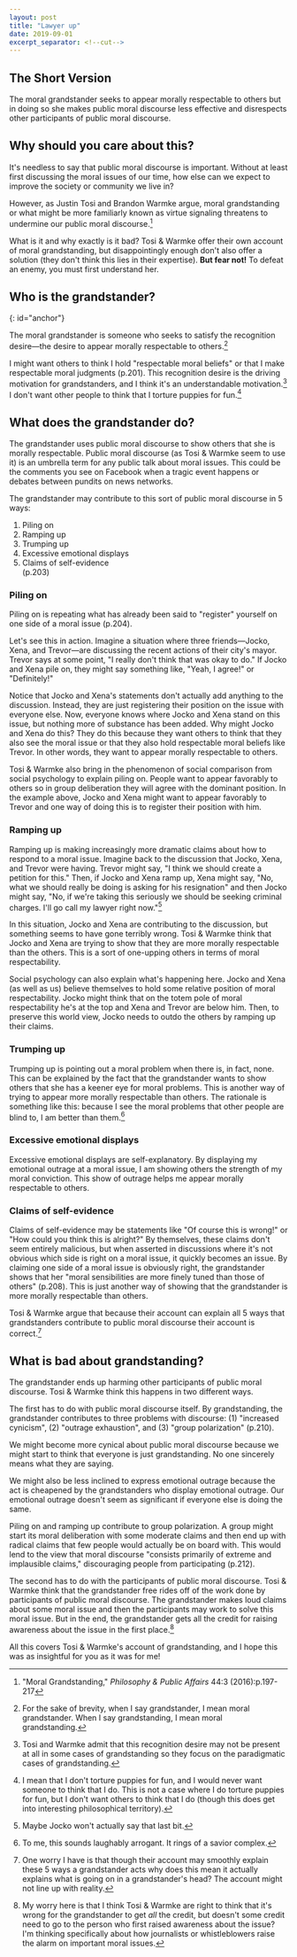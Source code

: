 ```yaml
---
layout: post
title: "Lawyer up"
date: 2019-09-01
excerpt_separator: <!--cut-->
---
```


## The Short Version
The moral grandstander seeks to appear morally respectable to others but in doing so she makes public moral discourse less effective and disrespects other participants of
public moral discourse.

<!--cut-->

## Why should you care about this?
It's needless to say that public moral discourse is important. Without at least first discussing the moral issues of our time, how else can we expect to improve the society or
community we live in?

However, as Justin Tosi and Brandon Warmke argue, moral grandstanding
or what might be more familiarly known as virtue signaling threatens to undermine
our public moral discourse.[^paper]

What is it and why exactly is it bad? Tosi & Warmke offer their own account of moral grandstanding, but disappointingly enough don't also offer a solution (they don't think this lies in their expertise). **But fear
not!** To defeat an enemy, you must first understand her.

[^paper]: "Moral Grandstanding," *Philosophy & Public Affairs* 44:3 (2016):p.197-217

## Who is the grandstander?
{: id="anchor"}

The moral grandstander is someone who seeks to satisfy the recognition desire&mdash;the desire to appear morally respectable to others.[^brevity]

I might want others to
think I hold "respectable moral beliefs" or that I make respectable moral
judgments (p.201). This recognition desire is the driving motivation for grandstanders, and I think it's an understandable motivation.[^admit] I don't want other people to think
that I torture puppies for fun.[^mean]

[^brevity]: For the sake of brevity, when I say grandstander, I mean moral grandstander. When I say grandstanding, I mean moral grandstanding.

[^admit]: Tosi and Warmke admit that this recognition desire may not be present at all in some cases of grandstanding so they focus on the paradigmatic cases of grandstanding.

[^mean]: I mean that I don't torture puppies for fun, and I would never want someone to think that I do. This is not a case where I do torture puppies for fun, but I don't want others to think that I do (though this does get into interesting philosophical territory).

## What does the grandstander do?

The grandstander uses public moral discourse to show others that she is morally
respectable. Public moral discourse (as Tosi & Warmke seem to use it) is an
umbrella term for any public talk about moral issues. This could be the comments
you see on Facebook when a tragic event happens or debates between pundits on
news networks.

The grandstander may contribute to this sort of public moral discourse in 5 ways:

<ol>
  <li>Piling on</li>
  <li>Ramping up</li>
  <li>Trumping up</li>
  <li>Excessive emotional displays</li>
  <li>Claims of self-evidence</li>
  (p.203)
</ol>

### Piling on
Piling on is repeating what has already been said to "register" yourself on one
side of a moral issue (p.204).

Let's see this in action. Imagine a situation where three friends&mdash;Jocko, Xena, and Trevor&mdash;are discussing the recent actions of their city's mayor. Trevor says
at some point, "I really don't think that was okay to do." If Jocko and Xena pile
on, they might say something like, "Yeah, I agree!" or "Definitely!"

Notice that Jocko and Xena's statements don't actually add anything to the discussion.
Instead, they are just registering their position on the issue with everyone else.
Now, everyone knows where Jocko and Xena stand on this issue, but nothing more of
substance has been added. Why might Jocko and Xena do this? They do this because they want others to think that they also see the moral issue or that they also hold respectable moral beliefs like Trevor. In other words, they want to appear morally respectable to
others.

Tosi & Warmke also bring in the phenomenon of social comparison from social psychology
to explain piling on. People want to appear favorably to others so in group deliberation
they will agree with the dominant position. In the example above, Jocko and Xena
might want to appear favorably to Trevor and one way of doing this is to register their
position with him.

### Ramping up
Ramping up is making increasingly more dramatic claims about how to respond to
a moral issue. Imagine back to the discussion that Jocko, Xena, and Trevor were
having. Trevor might say, "I think we should create a petition for this." Then, if
Jocko and Xena ramp up, Xena might say, "No, what we should really be doing is
asking for his resignation" and then Jocko might say, "No, if we're taking this
seriously we should be seeking criminal charges. I'll go call my lawyer right now."[^maybe]

[^maybe]: Maybe Jocko won't actually say that last bit.

In this situation, Jocko and Xena are contributing to the discussion, but something
seems to have gone terribly wrong. Tosi & Warmke think that Jocko and Xena
are trying to show that they are more morally respectable than the others.
This is a sort of one-upping others in terms of moral respectability.

Social psychology can also explain what's happening here. Jocko and Xena (as well
as us) believe themselves to hold some relative position of moral respectability.
Jocko might think that on the totem pole of moral respectability he's at the top and Xena
and Trevor are below him. Then, to preserve this world view, Jocko needs to outdo
the others by ramping up their claims.

### Trumping up
Trumping up is pointing out a moral problem when there is, in fact, none. This
can be explained by the fact that the grandstander wants to show others that she
has a keener eye for moral problems. This is another way of trying to appear
more morally respectable than others. The rationale is something like this: because
I see the moral problems that other people are blind to, I am better than them.[^arrogant]

[^arrogant]: To me, this sounds laughably arrogant. It rings of a savior complex.

### Excessive emotional displays
Excessive emotional displays are self-explanatory. By displaying my emotional
outrage at a moral issue, I am showing others the strength of my moral conviction. This show of outrage helps me appear morally respectable to others.

### Claims of self-evidence
Claims of self-evidence may be statements like "Of course this is wrong!" or "How could you think this is alright?" By themselves, these claims don't seem entirely malicious, but when asserted in discussions where it's not obvious which side is right on a moral issue, it quickly becomes an issue. By claiming one side of a moral issue is obviously right, the grandstander shows that her "moral sensibilities are more finely tuned than those of others" (p.208). This is just another way of showing that the grandstander is more morally respectable than others.

Tosi & Warmke argue that because their account can explain all 5 ways that
grandstanders contribute to public moral discourse their account is correct.[^worry]

[^worry]: One worry I have is that though their account may smoothly explain these 5 ways a grandstander acts why does this mean it actually explains what is going on in a grandstander's head? The account might not line up with reality.

## What is bad about grandstanding?
The grandstander ends up harming other participants of public moral discourse.
Tosi & Warmke think this happens in two different ways.

The first has to do with public moral discourse itself. By grandstanding, the
grandstander contributes to three problems with discourse: (1) "increased cynicism",
(2) "outrage exhaustion", and (3) "group polarization" (p.210).

We might become more cynical about public moral discourse because we might start
to think that everyone is just grandstanding. No one sincerely means what
they are saying.

We might also be less inclined to express emotional outrage because the act is
cheapened by the grandstanders who display emotional outrage. Our emotional outrage
doesn't seem as significant if everyone else is doing the same.
<!-- This actually doesn't seem right -->

Piling on and ramping up contribute to group polarization. A group might start
its moral deliberation with some moderate claims and then end up with
radical claims that few people would actually be on board with. This would lend
to the view that moral discourse "consists primarily of extreme and implausible claims,"
discouraging people from participating (p.212).

The second has to do with the participants of public moral discourse. Tosi & Warmke
think that the grandstander free rides off of the work done by participants of
public moral discourse. The grandstander makes loud claims about some moral issue
and then the participants may work to solve this moral issue. But in the end, the
grandstander gets all the credit for raising awareness about the issue in the
first place.[^second_worry]

[^second_worry]: My worry here is that I think Tosi & Warmke are right to think that it's wrong for the grandstander to get *all* the credit, but doesn't some credit need to go to the person who first raised awareness about the issue? I'm thinking specifically about how journalists or whistleblowers raise the alarm on important moral issues.

All this covers Tosi & Warmke's account of grandstanding, and I hope this was as insightful
for you as it was for me!
